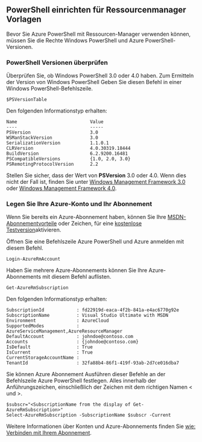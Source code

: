 ## <a name="setting-up-powershell-for-resource-manager-templates"></a>PowerShell einrichten für Ressourcenmanager Vorlagen

Bevor Sie Azure PowerShell mit Ressourcen-Manager verwenden können, müssen Sie die Rechte Windows PowerShell und Azure PowerShell-Versionen.

### <a name="verify-powershell-versions"></a>PowerShell Versionen überprüfen

Überprüfen Sie, ob Windows PowerShell 3.0 oder 4.0 haben. Zum Ermitteln der Version von Windows PowerShell Geben Sie diesen Befehl in einer Windows PowerShell-Befehlszeile.

    $PSVersionTable

Den folgenden Informationstyp erhalten:

    Name                           Value
    ----                           -----
    PSVersion                      3.0
    WSManStackVersion              3.0
    SerializationVersion           1.1.0.1
    CLRVersion                     4.0.30319.18444
    BuildVersion                   6.2.9200.16481
    PSCompatibleVersions           {1.0, 2.0, 3.0}
    PSRemotingProtocolVersion      2.2


Stellen Sie sicher, dass der Wert von **PSVersion** 3.0 oder 4.0. Wenn dies nicht der Fall ist, finden Sie unter [Windows Management Framework 3.0](http://www.microsoft.com/download/details.aspx?id=34595) oder [Windows Management Framework 4.0](http://www.microsoft.com/download/details.aspx?id=40855).

### <a name="set-your-azure-account-and-subscription"></a>Legen Sie Ihre Azure-Konto und Ihr Abonnement

Wenn Sie bereits ein Azure-Abonnement haben, können Sie Ihre [MSDN-Abonnementvorteile](https://azure.microsoft.com/pricing/member-offers/msdn-benefits-details/) oder Zeichen, für eine [kostenlose Testversion](https://azure.microsoft.com/pricing/free-trial/)aktivieren.

Öffnen Sie eine Befehlszeile Azure PowerShell und Azure anmelden mit diesem Befehl.

    Login-AzureRmAccount

Haben Sie mehrere Azure-Abonnements können Sie Ihre Azure-Abonnements mit diesem Befehl auflisten.

    Get-AzureRmSubscription

Den folgenden Informationstyp erhalten:

    SubscriptionId            : fd22919d-eaca-4f2b-841a-e4ac6770g92e
    SubscriptionName          : Visual Studio Ultimate with MSDN
    Environment               : AzureCloud
    SupportedModes            : AzureServiceManagement,AzureResourceManager
    DefaultAccount            : johndoe@contoso.com
    Accounts                  : {johndoe@contoso.com}
    IsDefault                 : True
    IsCurrent                 : True
    CurrentStorageAccountName :
    TenantId                  : 32fa88b4-86f1-419f-93ab-2d7ce016dba7

Sie können Azure Abonnement Ausführen dieser Befehle an der Befehlszeile Azure PowerShell festlegen. Alles innerhalb der Anführungszeichen, einschließlich der Zeichen mit dem richtigen Namen < und >.

    $subscr="<SubscriptionName from the display of Get-AzureRmSubscription>"
    Select-AzureRmSubscription -SubscriptionName $subscr -Current

Weitere Informationen über Konten und Azure-Abonnements finden Sie [wie: Verbinden mit Ihrem Abonnement](powershell-install-configure.md#Connect).
